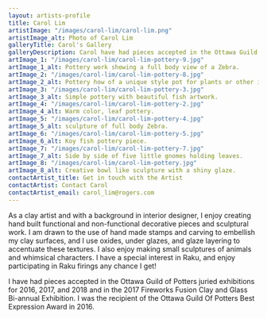 ```yaml
---
layout: artists-profile
title: Carol Lim
artistImage: "/images/carol-lim/carol-lim.png"
artistImage_alt: Photo of Carol Lim
galleryTitle: Carol's Gallery
galleryDescription: Carol have had pieces accepted in the Ottawa Guild of Potters juried exhibitions for 2016, 2017, and 2018
artImage_1: "/images/carol-lim/carol-lim-pottery-9.jpg"
artImage_1_alt: Pottery work showing a full body view of a Zebra.
artImage_2: "/images/carol-lim/carol-lim-pottery-8.jpg"
artImage_2_alt: Pottery how of a unique style pot for plants or other items.
artImage_3: "/images/carol-lim/carol-lim-pottery-3.jpg"
artImage_3_alt: Simple pottery with beautiful fish artwork.
artImage_4: "/images/carol-lim/carol-lim-pottery-2.jpg"
artImage_4_alt: Warm color, leaf pottery.
artImage_5: "/images/carol-lim/carol-lim-pottery-4.jpg"
artImage_5_alt: sculpture of full body Zebra.
artImage_6: "/images/carol-lim/carol-lim-pottery-5.jpg"
artImage_6_alt: Koy fish pottery piece.
artImage_7: "/images/carol-lim/carol-lim-pottery-7.jpg"
artImage_7_alt: Side by side of five little gnomes holding leaves.
artImage_8: "/images/carol-lim/carol-lim-pottery.jpg"
artImage_8_alt: Creative bowl like sculpture with a shiny glaze.
contactArtist_title: Get in touch with the Artist
contactArtist: Contact Carol
contactArtist_email: carol_lim@rogers.com
---
```


As a clay artist and with a background in interior designer, I enjoy creating hand built functional and non-functional decorative pieces and sculptural work.  I am drawn to the use of hand made stamps and carving to embellish my clay surfaces, and I use oxides, under glazes, and glaze layering to accentuate these textures.  I also enjoy making small sculptures of animals and whimsical characters. I have a special interest in Raku, and enjoy participating in Raku firings any chance I get!

I have had pieces accepted in the Ottawa Guild of Potters juried exhibitions for 2016, 2017, and 2018 and in the 2017 Fireworks Fusion Clay and Glass Bi-annual Exhibition.  I was the recipient of the Ottawa Guild Of Potters Best Expression Award in 2016.
